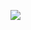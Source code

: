
![](https://hit.yhype.me/github/profile?user_id=44564111)
<!--START_SECTION:waka-->
<!--END_SECTION:waka-->
